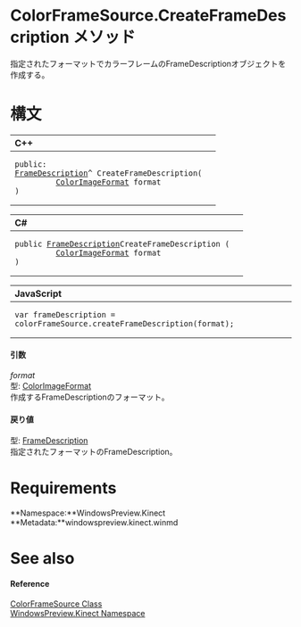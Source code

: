 ColorFrameSource.CreateFrameDescription メソッド  
==============================================  

指定されたフォーマットでカラーフレームのFrameDescriptionオブジェクトを作成する。 
<span id="syntaxSection"></span>

構文
======  

<table>
<colgroup>
<col width="100%" />
</colgroup>
<thead>
<tr class="header">
<th align="left">C++</th>
</tr>
</thead>
<tbody>
<tr class="odd">
<td align="left"><pre><code>public:  
<a href="../../FrameDescription_Class.md">FrameDescription</a>^ CreateFrameDescription(  
         <a href="../../ColorImageFormat_Enumeration.md">ColorImageFormat</a> format  
)</code></pre></td>
</tr>
</tbody>
</table>

<table>
<colgroup>
<col width="100%" />
</colgroup>
<thead>
<tr class="header">
<th align="left">C#</th>
</tr>
</thead>
<tbody>
<tr class="odd">
<td align="left"><pre><code>public <a href="../../FrameDescription_Class.md">FrameDescription</a>CreateFrameDescription (  
         <a href="../../ColorImageFormat_Enumeration.md">ColorImageFormat</a> format  
)</code></pre></td>
</tr>
</tbody>
</table>

<table>
<colgroup>
<col width="100%" />
</colgroup>
<thead>
<tr class="header">
<th align="left">JavaScript</th>
</tr>
</thead>
<tbody>
<tr class="odd">
<td align="left"><pre><code>var frameDescription = colorFrameSource.createFrameDescription(format);</code></pre></td>
</tr>
</tbody>
</table>

<span id="ID4EJ"></span>
#### 引数

*format*    
型: [ColorImageFormat](../../ColorImageFormat_Enumeration.md)  
作成するFrameDescriptionのフォーマット。  

<span id="ID4ES"></span>
#### 戻り値  

型: [FrameDescription](../../FrameDescription_Class.md)  
 指定されたフォーマットのFrameDescription。

<span id="requirements"></span>

Requirements  
============  

**Namespace:**WindowsPreview.Kinect  
**Metadata:**windowspreview.kinect.winmd  

<span id="ID4EJB"></span>

See also  
========  

<span id="ID4ELB"></span>
#### Reference  

[ColorFrameSource Class](../../ColorFrameSource_Class.md)  
 [WindowsPreview.Kinect Namespace](../../../Kinect.md)  



<!--Please do not edit the data in the comment block below.-->
<!--
TOCTitle : CreateFrameDescription Method
RLTitle : ColorFrameSource.CreateFrameDescription Method
KeywordK : CreateFrameDescription method
KeywordK : ColorFrameSource.CreateFrameDescription method
KeywordF : WindowsPreview.Kinect.ColorFrameSource.CreateFrameDescription
KeywordF : ColorFrameSource.CreateFrameDescription
KeywordF : CreateFrameDescription
KeywordF : WindowsPreview.Kinect.ColorFrameSource.CreateFrameDescription(WindowsPreview.Kinect.ColorImageFormat)
KeywordA : M:WindowsPreview.Kinect.ColorFrameSource.CreateFrameDescription(WindowsPreview.Kinect.ColorImageFormat)
AssetID : M:WindowsPreview.Kinect.ColorFrameSource.CreateFrameDescription(WindowsPreview.Kinect.ColorImageFormat)
Locale : en-us
CommunityContent : 1
APIType : Managed
APILocation : windowspreview.kinect.winmd
APIName : WindowsPreview.Kinect.ColorFrameSource.CreateFrameDescription
TargetOS : Windows
TopicType : kbSyntax
DevLang : VB
DevLang : CSharp
DevLang : JavaScript
DevLang : C++
DocSet : K4Wv2
ProjType : K4Wv2Proj
Technology : Kinect for Windows
Product : Kinect for Windows SDK v2
productversion : 20
-->
